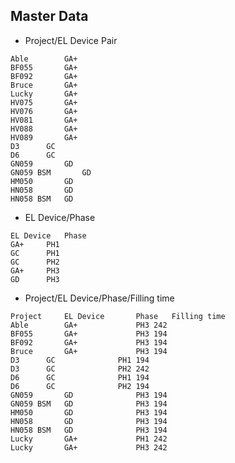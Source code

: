 ## Master Data

- Project/EL Device Pair
```
Able		GA+	
BF055		GA+	
BF092		GA+	
Bruce		GA+	
Lucky		GA+	
HV075		GA+	
HV076		GA+	
HV081		GA+	
HV088		GA+	
HV089		GA+	
D3		GC	
D6		GC	
GN059		GD	
GN059 BSM       GD	
HM050		GD	
HN058		GD	
HN058 BSM	GD	
```

- EL Device/Phase
```	
EL Device	Phase
GA+		PH1
GC		PH1
GC		PH2
GA+		PH3
GD		PH3
```

- Project/EL Device/Phase/Filling time
```
Project		EL Device		Phase	Filling time
Able		GA+		        PH3	242
BF055		GA+		        PH3	194
BF092		GA+		        PH3	194
Bruce		GA+		        PH3	194
D3		GC		        PH1	194
D3		GC		        PH2	242
D6		GC		        PH1	194
D6		GC		        PH2	194
GN059		GD		        PH3	194
GN059 BSM	GD		        PH3	194
HM050		GD		        PH3	194
HN058		GD		        PH3	194
HN058 BSM	GD		        PH3	194
Lucky		GA+		        PH1	242
Lucky		GA+		        PH3	242
```
